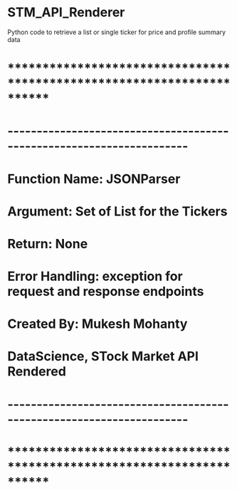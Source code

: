 # STM_API_Renderer
Python code to retrieve a list or single ticker for price and profile summary data
# **********************************************************************
# ---------------------------------------------------------------------
# Function Name: JSONParser
# Argument: Set of List for the Tickers
# Return: None
# Error Handling: exception for request and response endpoints
# Created By: Mukesh Mohanty
# DataScience, STock Market API Rendered
# ---------------------------------------------------------------------
# **********************************************************************
